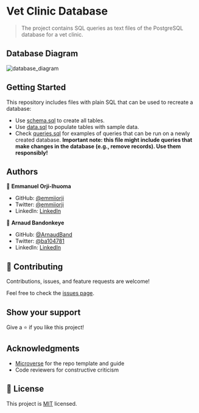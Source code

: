 # Vet Clinic Database

> The project contains SQL queries as text files of the PostgreSQL database for a vet clinic.

## Database Diagram
![database_diagram](https://user-images.githubusercontent.com/20554583/181484696-e91b03f1-856c-43a5-b3df-53dc03fe77bd.png)


## Getting Started

This repository includes files with plain SQL that can be used to recreate a database:

- Use [schema.sql](./schema.sql) to create all tables.
- Use [data.sql](./data.sql) to populate tables with sample data.
- Check [queries.sql](./queries.sql) for examples of queries that can be run on a newly created database. **Important note: this file might include queries that make changes in the database (e.g., remove records). Use them responsibly!**


## Authors

👤 **Emmanuel Orji-Ihuoma**

- GitHub: [@emmiiorji](https://github.com/emmiiorji)
- Twitter: [@emmiiorji](https://twitter.com/emmiiorji)
- LinkedIn: [LinkedIn](https://linkedin.com/in/orji-emmanuel)

👤 **Arnaud Bandonkeye**

- GitHub: [@ArnaudBand](https://github.com/ArnaudBand)
- Twitter: [@ba104781](https://twitter.com/@ba104781)
- LinkedIn: [LinkedIn](https://www.linkedin.com/in/ArnaudBandonkeye/)

## 🤝 Contributing

Contributions, issues, and feature requests are welcome!

Feel free to check the [issues page](../../issues/).

## Show your support

Give a ⭐️ if you like this project!

## Acknowledgments

- [Microverse](https://www.microverse.org/) for the repo template and guide
- Code reviewers for constructive criticism

## 📝 License

This project is [MIT](./MIT.md) licensed.
